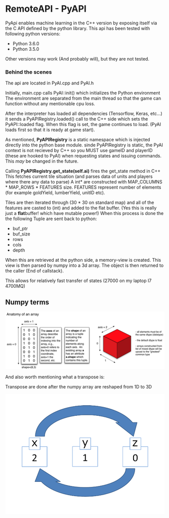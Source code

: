 # RemoteAPI - PyAPI
PyApi enables machine learning in the C++ version by exposing itself via
the C API defined by the python library. This api has been tested 
with following python versions:
* Python 3.6.0
* Python 3.5.0

Other versions may work (And probably will), but they are not tested.

### Behind the scenes
The api are located in PyAI.cpp and PyAI.h

Initially, main.cpp calls PyAI::init() which initializes the Python environment
The environment are separated from the main thread so that the game can function
without any mentionable cpu loss.
 
After the interpreter has loaded all dependencies (Tensorflow, Keras, etc...)
it sends a PyAPIRegistry.loaded() call to the C++ side which sets the PyAPI::loaded
flag. When this flag is set, the game continues to load. (PyAI loads first so that 
it is ready at game start).

As mentioned, **PyAPIRegistry** is a static namespace which is injected directly into
the python base module. sinde PyAPIRegistry is static, the PyAI context is not recieved
by C++ so you MUST use gameID and playerID (these are hooked to PyAI) when requesting
states and issuing commands. This _may_ be changed in the future.

Calling **PyAPIRegistry.get_state(self.__ai__)** fires the get_state method in C++
This fetches current tile situation (and parses data of units and players where there any data to parse)
A int* are constructed with MAP_COLUMNS * MAP_ROWS * FEATURES size. FEATURES represent
number of elements (for example goldYield, lumberYield, unitID etc).

Tiles are then iterated through (30 * 30 on standard map) and all of the features 
are casted to (int) and added to the flat buffer. (Yes this is really just a **flat**buffer! which have mutable power!)
When this process is done the the following Tuple are sent back to python:
* buf_ptr
* buf_size
* rows
* cols
* depth

When this are retrieved at the python side, a memory-view is created.
This view is then parsed by numpy into a 3d array. The object is then returned
to the caller (End of callstack).

This allows for relatively fast transfer of states (27000 on my laptop I7 4700MQ)

## Numpy terms
![./pyapi_numpy.png](./pyapi_numpy.png)

And also worth mentioning what a transpose is:

Transpose are done after the numpy array are reshaped from 1D to 3D

![./pyapi_transpose.png](./pyapi_transpose.png)

